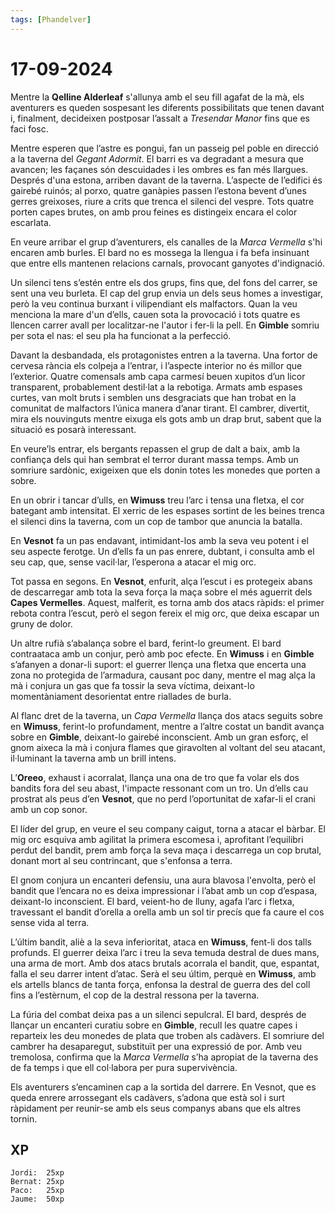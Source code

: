 ```yaml
---
tags: [Phandelver]
---
```


# 17-09-2024

Mentre la **Qelline Alderleaf** s'allunya amb el seu fill agafat de la mà, els aventurers es queden sospesant les diferents possibilitats que tenen davant i, finalment, decideixen postposar l’assalt a *Tresendar Manor* fins que es faci fosc. 

Mentre esperen que l’astre es pongui, fan un passeig pel poble en direcció a la taverna del *Gegant Adormit*. El barri es va degradant a mesura que avancen; les façanes són descuidades i les ombres es fan més llargues. Després d'una estona, arriben davant de la taverna. L’aspecte de l’edifici és gairebé ruinós; al porxo, quatre ganàpies passen l’estona bevent d’unes gerres greixoses, riure a crits que trenca el silenci del vespre. Tots quatre porten capes brutes, on amb prou feines es distingeix encara el color escarlata.

En veure arribar el grup d’aventurers, els canalles de la *Marca Vermella* s'hi encaren amb burles. El bard no es mossega la llengua i fa befa insinuant que entre ells mantenen relacions carnals, provocant ganyotes d'indignació.

Un silenci tens s’estén entre els dos grups, fins que, del fons del carrer, se sent una veu burleta. El cap del grup envia un dels seus homes a investigar, però la veu continua burxant i vilipendiant els malfactors. Quan la veu menciona la mare d'un d’ells, cauen sota la provocació i tots quatre es llencen carrer avall per localitzar-ne l'autor i fer-li la pell. En **Gimble** somriu per sota el nas: el seu pla ha funcionat a la perfecció.

Davant la desbandada, els protagonistes entren a la taverna. Una fortor de cervesa rància els colpeja a l’entrar, i l’aspecte interior no és millor que l’exterior. Quatre comensals amb capa carmesí beuen xupitos d’un licor transparent, probablement destil·lat a la rebotiga. Armats amb espases curtes, van molt bruts i semblen uns desgraciats que han trobat en la comunitat de malfactors l’única manera d’anar tirant. El cambrer, divertit, mira els nouvinguts mentre eixuga els gots amb un drap brut, sabent que la situació es posarà interessant.

En veure’ls entrar, els bergants repassen el grup de dalt a baix, amb la confiança dels qui han sembrat el terror durant massa temps. Amb un somriure sardònic, exigeixen que els donin totes les monedes que porten a sobre.

En un obrir i tancar d’ulls, en **Wimuss** treu l’arc i tensa una fletxa, el cor bategant amb intensitat. El xerric de les espases sortint de les beines trenca el silenci dins la taverna, com un cop de tambor que anuncia la batalla.

En **Vesnot** fa un pas endavant, intimidant-los amb la seva veu potent i el seu aspecte ferotge. Un d’ells fa un pas enrere, dubtant, i consulta amb el seu cap, que, sense vacil·lar, l’esperona a atacar el mig orc.

Tot passa en segons. En **Vesnot**, enfurit, alça l’escut i es protegeix abans de descarregar amb tota la seva força la maça sobre el més aguerrit dels **Capes Vermelles**. Aquest, malferit, es torna amb dos atacs ràpids: el primer rebota contra l’escut, però el segon fereix el mig orc, que deixa escapar un gruny de dolor.

Un altre rufià s’abalança sobre el bard, ferint-lo greument. El bard contraataca amb un conjur, però amb poc efecte. En **Wimuss** i en **Gimble** s’afanyen a donar-li suport: el guerrer llença una fletxa que encerta una zona no protegida de l’armadura, causant poc dany, mentre el mag alça la mà i conjura un gas que fa tossir la seva víctima, deixant-lo momentàniament desorientat entre riallades de burla.

Al flanc dret de la taverna, un *Capa Vermella* llança dos atacs seguits sobre en **Wimuss**, ferint-lo profundament, mentre a l’altre costat un bandit avança sobre en **Gimble**, deixant-lo gairebé inconscient. Amb un gran esforç, el gnom aixeca la mà i conjura flames que giravolten al voltant del seu atacant, il·luminant la taverna amb un brill intens.

L’**Oreeo**, exhaust i acorralat, llança una ona de tro que fa volar els dos bandits fora del seu abast, l'impacte ressonant com un tro. Un d’ells cau prostrat als peus d’en **Vesnot**, que no perd l’oportunitat de xafar-li el crani amb un cop sonor.

El líder del grup, en veure el seu company caigut, torna a atacar el bàrbar. El mig orc esquiva amb agilitat la primera escomesa i, aprofitant l’equilibri perdut del bandit, prem amb força la seva maça i descarrega un cop brutal, donant mort al seu contrincant, que s'enfonsa a terra.

El gnom conjura un encanteri defensiu, una aura blavosa l'envolta, però el bandit que l’encara no es deixa impressionar i l’abat amb un cop d’espasa, deixant-lo inconscient. El bard, veient-ho de lluny, agafa l’arc i fletxa, travessant el bandit d’orella a orella amb un sol tir precís que fa caure el cos sense vida al terra.

L’últim bandit, aliè a la seva inferioritat, ataca en **Wimuss**, fent-li dos talls profunds. El guerrer deixa l’arc i treu la seva temuda destral de dues mans, una arma de mort. Amb dos atacs brutals acorrala el bandit, que, espantat, falla el seu darrer intent d’atac. Serà el seu últim, perquè en **Wimuss**, amb els artells blancs de tanta força, enfonsa la destral de guerra des del coll fins a l’estèrnum, el cop de la destral ressona per la taverna.

La fúria del combat deixa pas a un silenci sepulcral. El bard, després de llançar un encanteri curatiu sobre en **Gimble**, recull les quatre capes i reparteix les deu monedes de plata que troben als cadàvers. El somriure del cambrer ha desaparegut, substituït per una expressió de por. Amb veu tremolosa, confirma que la *Marca Vermella* s’ha apropiat de la taverna des de fa temps i que ell col·labora per pura supervivència.

Els aventurers s’encaminen cap a la sortida del darrere. En Vesnot, que es queda enrere arrossegant els cadàvers, s’adona que està sol i surt ràpidament per reunir-se amb els seus companys abans que els altres tornin.

## XP

```
Jordi:  25xp
Bernat: 25xp
Paco:   25xp
Jaume:  50xp
```
